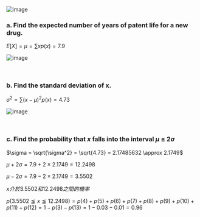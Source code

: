 
![image](https://github.com/user-attachments/assets/aaa1b9da-f1d6-4911-84e1-fbbd7ee13795)

### a. Find the expected number of years of patent life for a new drug.

$E[X] = \mu = \sum{x p(x)} = 7.9$

![image](https://github.com/user-attachments/assets/b34aa99d-5ac6-4660-aa76-75825549936a)

<br/>

### b. Find the standard deviation of x.

$\sigma^2 = \sum{(x-\mu)^2 p(x)} = 4.73$

![image](https://github.com/user-attachments/assets/62ed4e78-0870-4a88-bd79-2a891ef12ee1)

<br/>

### c. Find the probability that $x$ falls into the interval $\mu \pm 2\sigma$

$\sigma = \sqrt{\sigma^2} = \sqrt{4.73} = 2.17485632 \approx 2.1749$

$\mu + 2 \sigma = 7.9 + 2 \times 2.1749 = 12.2498$  

$\mu - 2 \sigma = 7.9 - 2 \times 2.1749 = 3.5502$

$x介於3.5502和12.2498之間的機率$

$p(3.5502\leqq x \leqq 12.2498) = p(4) + p(5) + p(6) + p(7) + p(8) + p(9) + p(10) + p(11) + p(12) = 1 - p(3) -p(13) = 1 - 0.03 - 0.01 = 0.96$
